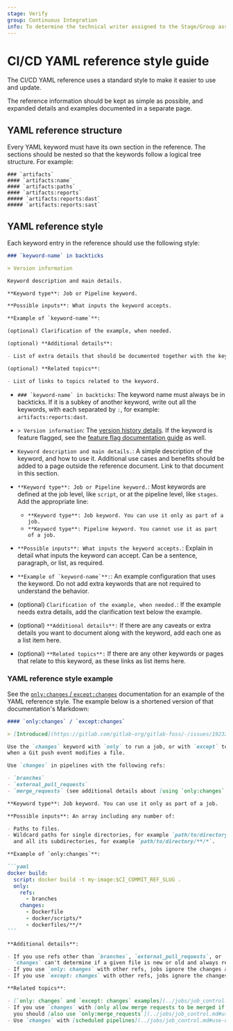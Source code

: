 ```yaml
---
stage: Verify
group: Continuous Integration
info: To determine the technical writer assigned to the Stage/Group associated with this page, see https://about.gitlab.com/handbook/engineering/ux/technical-writing/#assignments
---
```


# CI/CD YAML reference style guide

The CI/CD YAML reference uses a standard style to make it easier to use and update.

The reference information should be kept as simple as possible, and expanded details
and examples documented in a separate page.

## YAML reference structure

Every YAML keyword must have its own section in the reference. The sections should
be nested so that the keywords follow a logical tree structure. For example:

```plaintext
### `artifacts`
#### `artifacts:name`
#### `artifacts:paths`
#### `artifacts:reports`
##### `artifacts:reports:dast`
##### `artifacts:reports:sast`
```

## YAML reference style

Each keyword entry in the reference should use the following style:

````markdown
### `keyword-name` in backticks

> Version information

Keyword description and main details.

**Keyword type**: Job or Pipeline keyword.

**Possible inputs**: What inputs the keyword accepts.

**Example of `keyword-name`**:

(optional) Clarification of the example, when needed.

(optional) **Additional details**:

- List of extra details that should be documented together with the keyword.

(optional) **Related topics**:

- List of links to topics related to the keyword.
````

- ``### `keyword-name` in backticks``: The keyword name must always be in backticks.
  If it is a subkey of another keyword, write out all the keywords, with each separated
  by `:`, for example: `artifacts:reports:dast`.

- ``> Version information``: The [version history details](../documentation/styleguide/index.md#version-text-in-the-version-history).
  If the keyword is feature flagged, see the [feature flag documentation guide](../documentation/feature_flags.md)
  as well.

- `Keyword description and main details.`: A simple description of the keyword, and
  how to use it. Additional use cases and benefits should be added to a page outside
  the reference document. Link to that document in this section.

- `**Keyword type**: Job or Pipeline keyword.`: Most keywords are defined at the job
  level, like `script`, or at the pipeline level, like `stages`. Add the appropriate
  line:
  - `**Keyword type**: Job keyword. You can use it only as part of a job.`
  - `**Keyword type**: Pipeline keyword. You cannot use it as part of a job.`

- `**Possible inputs**: What inputs the keyword accepts.`: Explain in detail what
  inputs the keyword can accept. Can be a sentence, paragraph, or list, as required.

- ``**Example of `keyword-name`**:``: An example configuration that uses the keyword.
  Do not add extra keywords that are not required to understand the behavior.

- (optional) `Clarification of the example, when needed.`: If the example needs extra
  details, add the clarification text below the example.

- (optional) `**Additional details**:` If there are any caveats or extra details you
  want to document along with the keyword, add each one as a list item here.

- (optional) `**Related topics**:` If there are any other keywords or pages that
  relate to this keyword, as these links as list items here.

### YAML reference style example

See the [`only:changes` / `except:changes`](../../ci/yaml/README.md#onlychanges--exceptchanges)
documentation for an example of the YAML reference style. The example below is a
shortened version of that documentation's Markdown:

````markdown
#### `only:changes` / `except:changes`

> [Introduced](https://gitlab.com/gitlab-org/gitlab-foss/-/issues/19232) in GitLab 11.4.

Use the `changes` keyword with `only` to run a job, or with `except` to skip a job,
when a Git push event modifies a file.

Use `changes` in pipelines with the following refs:

- `branches`
- `external_pull_requests`
- `merge_requests` (see additional details about [using `only:changes` with pipelines for merge requests](../jobs/job_control.md#use-onlychanges-with-pipelines-for-merge-requests))

**Keyword type**: Job keyword. You can use it only as part of a job.

**Possible inputs**: An array including any number of:

- Paths to files.
- Wildcard paths for single directories, for example `path/to/directory/*`, or a directory
  and all its subdirectories, for example `path/to/directory/**/*`.

**Example of `only:changes`**:

```yaml
docker build:
  script: docker build -t my-image:$CI_COMMIT_REF_SLUG .
  only:
    refs:
      - branches
    changes:
      - Dockerfile
      - docker/scripts/*
      - dockerfiles/**/*
```

**Additional details**:

- If you use refs other than `branches`, `external_pull_requests`, or `merge_requests`,
  `changes` can't determine if a given file is new or old and always returns `true`.
- If you use `only: changes` with other refs, jobs ignore the changes and always run.
- If you use `except: changes` with other refs, jobs ignore the changes and never run.

**Related topics**:

- [`only: changes` and `except: changes` examples](../jobs/job_control.md#onlychanges--exceptchanges-examples).
- If you use `changes` with [only allow merge requests to be merged if the pipeline succeeds](../../user/project/merge_requests/merge_when_pipeline_succeeds.md#only-allow-merge-requests-to-be-merged-if-the-pipeline-succeeds),
  you should [also use `only:merge_requests`](../jobs/job_control.md#use-onlychanges-with-pipelines-for-merge-requests).
- Use `changes` with [scheduled pipelines](../jobs/job_control.md#use-onlychanges-with-scheduled-pipelines).
````
